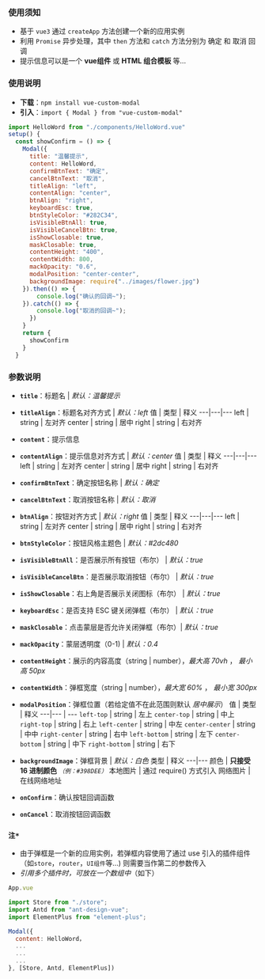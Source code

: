 ### 使用须知

- 基于 `vue3` 通过 `createApp` 方法创建一个新的应用实例
- 利用 `Promise` 异步处理，其中 `then` 方法和 `catch` 方法分别为 确定 和 取消 回调
- 提示信息可以是一个 **vue组件** 或 **HTML 组合模板** 等...

### 使用说明

- **下载**：`npm install vue-custom-modal`
- **引入**：`import { Modal } from "vue-custom-modal"`

```javascript
import HelloWord from "./components/HelloWord.vue"
setup() {
  const showConfirm = () => {
    Modal({
      title: "温馨提示",
      content: HelloWord,
      confirmBtnText: "确定",
      cancelBtnText: "取消",
      titleAlign: "left",
      contentAlign: "center",
      btnAlign: "right",
      keyboardEsc: true,
      btnStyleColor: "#282C34",
      isVisibleBtnAll: true,
      isVisibleCancelBtn: true,
      isShowClosable: true,
      maskClosable: true,
      contentHeight: "400",
      contentWidth: 800,
      mackOpacity: "0.6",
      modalPosition: "center-center",
      backgroundImage: require("../images/flower.jpg")
    }).then(() => {
        console.log("确认的回调~");
    }).catch(() => {
        console.log("取消的回调~");
      })
    }
    return {
      showConfirm
    }
  }
```

### 参数说明

- **`title`**：标题名 | _默认：温馨提示_

- **`titleAlign`**：标题名对齐方式 | _默认：left_
  值 | 类型 | 释义
  ---|---|---
  left | string | 左对齐
  center | string | 居中
  right | string | 右对齐

- **`content`**：提示信息

- **`contentAlign`**：提示信息对齐方式 | _默认：center_
  值 | 类型 | 释义
  ---|---|---
  left | string | 左对齐
  center | string | 居中
  right | string | 右对齐

- **`confirmBtnText`**：确定按钮名称 | _默认：确定_

- **`cancelBtnText`**：取消按钮名称 | _默认：取消_

- **`btnAlign`**：按钮对齐方式 | _默认：right_
  值 | 类型 | 释义
  ---|---|---
  left | string | 左对齐
  center | string | 居中
  right | string | 右对齐

- **`btnStyleColor`**：按钮风格主题色 | _默认：#2dc480_

- **`isVisibleBtnAll`**：是否展示所有按钮（布尔） | _默认：true_

- **`isVisibleCancelBtn`**：是否展示取消按钮（布尔） | _默认：true_

- **`isShowClosable`**：右上角是否展示关闭图标（布尔） | _默认：true_

- **`keyboardEsc`**：是否支持 ESC 键关闭弹框（布尔） | _默认：true_

- **`maskClosable`**：点击蒙层是否允许关闭弹框（布尔）| _默认：true_

- **`mackOpacity`**：蒙层透明度（0-1) | _默认：0.4_

- **`contentHeight`**：展示的内容高度（string | number），_最大高 70vh_ ， _最小高 50px_

- **`contentWidth`**：弹框宽度（string | number），_最大宽 60%_ ， _最小宽 300px_

- **`modalPosition`**：弹框位置（若给定值不在此范围则默认 _居中展示_）
  值 | 类型 | 释义
  ---|--- | ---
  `left-top` | string | 左上
  `center-top` | string | 中上
  `right-top` | string | 右上
  `left-center` | string | 中左
  `center-center` | string | 中中
  `right-center` | string | 右中
  `left-bottom` | string | 左下
  `center-bottom` | string | 中下
  `right-bottom` | string | 右下

- **`backgroundImage`**：弹框背景 | _默认：白色_
  类型 | 释义
  ---|---
  颜色 | **只接受 16 进制颜色** _`（例：#398DEE）`_
  本地图片 | 通过 require() 方式引入
  网络图片 | 在线网络地址

- **`onConfirm`**：确认按钮回调函数

- **`onCancel`**：取消按钮回调函数

### `注*`
- 由于弹框是一个新的应用实例，若弹框内容使用了通过 use 引入的插件组件（如`store`，`router`，`UI组件`等...) 则需要当作第二的参数传入
- *引用多个插件时，可放在一个数组中*（如下）
```javascript
App.vue

import Store from "./store";
import Antd from "ant-design-vue";
import ElementPlus from "element-plus";

Modal({
  content: HelloWord，
  ...
  ...
  ...
}, [Store, Antd, ElementPlus])
```